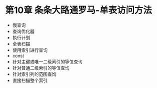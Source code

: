 # 第10章 条条大路通罗马-单表访问方法

- 慢查询
- 查询优化器
- 执行计划
- 全表扫描
- 使用索引进行查询
- const
- 针对主键或唯一二级索引的等值查询
- 针对普通二级索引的等值查询
- 针对索引列的范围查询
- 直接扫描整个索引